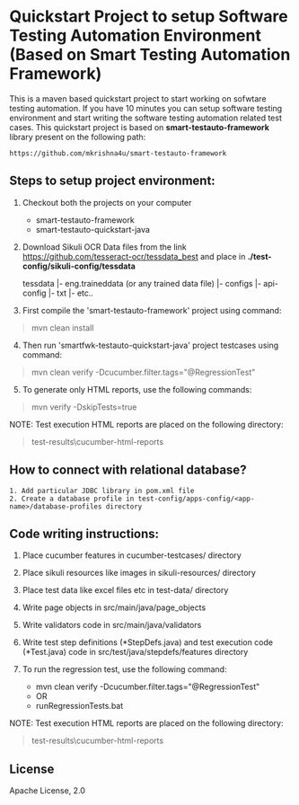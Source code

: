 # Quickstart Project to setup Software Testing Automation Environment (Based on Smart Testing Automation Framework)

This is a maven based quickstart project to start working on sofwtare testing automation. If you have 10 minutes you can setup software testing environment and start writing the software testing automation related test cases. This quickstart project is based on **smart-testauto-framework** library present on the following path: 

	https://github.com/mkrishna4u/smart-testauto-framework
	

## Steps to setup project environment:

1.  Checkout both the projects on your computer

	*   smart-testauto-framework
	*   smart-testauto-quickstart-java

2. Download Sikuli OCR Data files from the link <https://github.com/tesseract-ocr/tessdata_best> and place in **./test-config/sikuli-config/tessdata**

	tessdata
	|-	eng.traineddata (or any trained data file)
	|- configs
		|- api-config
		|- txt
		|- etc..

3. First compile the 'smart-testauto-framework' project using command:

> mvn clean install

4. Then run 'smartfwk-testauto-quickstart-java' project testcases using command:

> mvn clean verify -Dcucumber.filter.tags="@RegressionTest"

5. To generate only HTML reports, use the following commands:

> mvn verify -DskipTests=true

NOTE: Test execution HTML reports are placed on the following directory:
> test-results\cucumber-html-reports

## How to connect with relational database? 
	1. Add particular JDBC library in pom.xml file 
	2. Create a database profile in test-config/apps-config/<app-name>/database-profiles directory

## Code writing instructions:

1.  Place cucumber features in cucumber-testcases/ directory
2.  Place sikuli resources like images in sikuli-resources/ directory
3.  Place test data like excel files etc in test-data/ directory
4.  Write page objects in src/main/java/page_objects
5.  Write validators code in src/main/java/validators
6.  Write test step definitions (*StepDefs.java) and test execution code (*Test.java) code in src/test/java/stepdefs/features directory
8.  To run the regression test, use the following command:

	*   mvn clean verify -Dcucumber.filter.tags="@RegressionTest"
	* OR
	*   runRegressionTests.bat
	
NOTE: Test execution HTML reports are placed on the following directory:
> test-results\cucumber-html-reports

## License
Apache License, 2.0
